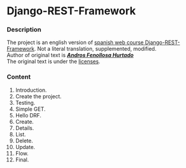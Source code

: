 # Django-REST-Framework

### Description
The project is an english version of [spanish web course Django-REST-Framework](https://programadorwebvalencia.com/cursos/django-rest-framework/introducci%C3%B3n/).
Not a literal translation, supplemented, modified.<br>
Author of original text is [_**Andros Fenollosa Hurtado**_](https://soy.andros.dev/) <br>
The original text is under the [licenses](https://creativecommons.org/licenses/by-nc-nd/4.0/).

### Content
 1. Introduction.
 2. Create the project.
 3. Testing.
 4. Simple GET.
 5. Hello DRF.
 6. Create.
 7. Details.
 8. List.
 9. Delete.
 10. Update.
 11. Flow.
 12. Final.